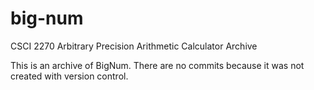 # big-num
CSCI 2270 Arbitrary Precision Arithmetic Calculator Archive

This is an archive of BigNum. There are no commits because it was not created with version control.
